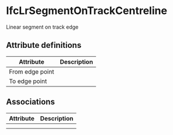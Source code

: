 IfcLrSegmentOnTrackCentreline
=============================
Linear segment on track edge


Attribute definitions
---------------------
| Attribute       | Description   |
|-----------------|---------------|
| From edge point |               |
| To edge point   |               |

Associations
------------
| Attribute   | Description   |
|-------------|---------------|
|             |               |
|             |               |

